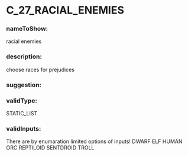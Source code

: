 

# C_27_RACIAL_ENEMIES



  


### nameToShow:
  
racial enemies  


### description:
  
choose	races for prejudices  


### suggestion:
  
  


### validType:
  
STATIC_LIST  


### validInputs:
  
There are by enumaration limited options of inputs!
DWARF
ELF
HUMAN
ORC
REPTILOID
SENTDROID
TROLL

